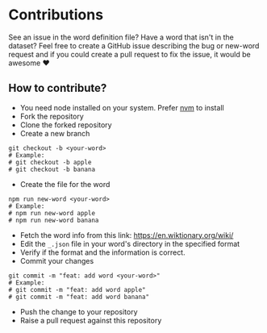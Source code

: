 # Contributions

See an issue in the word definition file? Have a word that isn't in the dataset? Feel free to create a GitHub issue
describing the bug or new-word request and if you could create a pull request to fix the issue, it would be awesome ❤️

## How to contribute?

- You need node installed on your system. Prefer [nvm](https://github.com/nvm-sh/nvm) to install
- Fork the repository
- Clone the forked repository
- Create a new branch

```shell
git checkout -b <your-word>
# Example:
# git checkout -b apple
# git checkout -b banana
```

- Create the file for the word

```shell
npm run new-word <your-word>
# Example:
# npm run new-word apple
# npm run new-word banana
```

- Fetch the word info from this link: https://en.wiktionary.org/wiki/<your-word>
- Edit the `_.json` file in your word's directory in the specified format
- Verify if the format and the information is correct.
- Commit your changes

```shell
git commit -m "feat: add word <your-word>"
# Example:
# git commit -m "feat: add word apple"
# git commit -m "feat: add word banana"
```

- Push the change to your repository
- Raise a pull request against this repository
